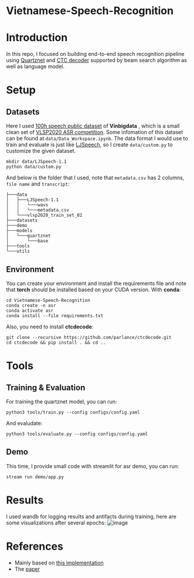 Vietnamese-Speech-Recognition
=====

# Introduction

In this repo, I focused on building end-to-end speech recognition pipeline using [Quartznet](https://arxiv.org/abs/1910.10261) and [CTC decoder](https://github.com/parlance/ctcdecode) supported by beam search algorithm as well as language model. 

# Setup 

## Datasets

Here I used [100h speech public dataset](https://institute.vinbigdata.org/events/vinbigdata-chia-se-100-gio-du-lieu-tieng-noi-cho-cong-dong/) of **Vinbigdata** , which is a small clean set of [VLSP2020 ASR competition](https://vlsp.org.vn/vlsp2020). Some infomation of this dataset can be found at `data/Data_Workspace.ipynb`. The data format I would use to train and evaluate is just like [LJSpeech](), so I create `data/custom.py` to customize the given dataset.

```
mkdir data/LJSpeech-1.1 
python data/custom.py
```

And below is the folder that I used, note that `metadata.csv` has 2 columns, `file name` and `transcript`:

```
├───data
│   ├───LJSpeech-1.1
│   │   └───wavs
│   │   └───metadata.csv
│   └───vlsp2020_train_set_02
├───datasets
├───demo
├───models
│   └───quartznet
│       └───base
├───tools
└───utils
```

## Environment

You can create your environment and install the requirements file and note that **torch** should be installed based on your CUDA version. With **conda**:

```
cd Vietnamese-Speech-Recognition
conda create -n asr
conda activate asr
conda install --file requirements.txt
```

Also, you need to install **ctcdecode**:

```
git clone --recursive https://github.com/parlance/ctcdecode.git
cd ctcdecode && pip install . && cd ..
```

# Tools

## Training & Evaluation

For training the quartznet model, you can run:

```
python3 tools/train.py --config configs/config.yaml
```

And evaludate: 

```
python3 tools/evaluate.py --config configs/config.yaml
```

## Demo

This time, I provide small code with streamlit for asr demo, you can run:
```
stream run demo/app.py
```

# Results

I used wandb for logging results and antifacts during training, here are some visualizations after several epochs:
![image](https://user-images.githubusercontent.com/61444616/195522590-ae3267bf-0a15-4407-ab0f-4d1aca3b20d6.png)


# References

- Mainly based on [this implementation](https://github.com/oleges1/quartznet-pytorch)
- The [paper](https://arxiv.org/abs/1910.10261)
